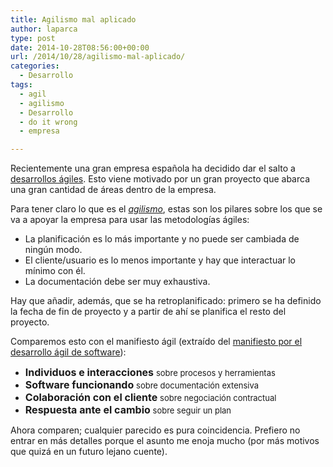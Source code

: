 ```yaml
---
title: Agilismo mal aplicado
author: laparca
type: post
date: 2014-10-28T08:56:00+00:00
url: /2014/10/28/agilismo-mal-aplicado/
categories:
  - Desarrollo
tags:
  - agil
  - agilismo
  - Desarrollo
  - do it wrong
  - empresa

---
```

Recientemente una gran empresa española ha decidido dar el salto a <a title="Desarrollo ágil de software" href="http://es.wikipedia.org/wiki/Desarrollo_%C3%A1gil_de_software" target="_blank">desarrollos ágiles</a>. Esto viene motivado por un gran proyecto que abarca una gran cantidad de áreas dentro de la empresa.

Para tener claro lo que es el <a title="Agilismo" href="http://es.wikipedia.org/wiki/Agilismo" target="_blank"><em>agilismo</em></a>, estas son los pilares sobre los que se va a apoyar la empresa para usar las metodologías ágiles:

  * La planificación es lo más importante y no puede ser cambiada de ningún modo.
  * El cliente/usuario es lo menos importante y hay que interactuar lo mínimo con él.
  * La documentación debe ser muy exhaustiva.

Hay que añadir, además, que se ha retroplanificado: primero se ha definido la fecha de fin de proyecto y a partir de ahí se planifica el resto del proyecto.

Comparemos esto con el manifiesto ágil (extraído del <a title="Manifiesto por el Desarrollo Ágil de Software" href="http://agilemanifesto.org/iso/es/" target="_blank">manifiesto por el desarrollo ágil de software</a>):

  * **<span style="font-size: medium;">Individuos e interacciones </span>**<span style="font-size: small;">sobre procesos y herramientas</span>
  * **<span style="font-size: medium;">Software funcionando </span>**<span style="font-size: small;">sobre documentación extensiva</span>
  * **<span style="font-size: medium;">Colaboración con el cliente </span>**<span style="font-size: small;">sobre negociación contractual</span>
  * **<span style="font-size: medium;">Respuesta ante el cambio </span>**<span style="font-size: small;">sobre seguir un plan</span>

Ahora comparen; cualquier parecido es pura coincidencia. Prefiero no entrar en más detalles porque el asunto me enoja mucho (por más motivos que quizá en un futuro lejano cuente).